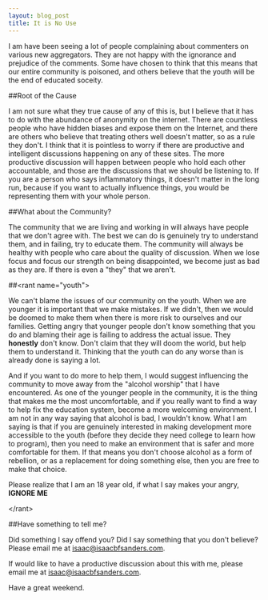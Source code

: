 ```yaml
---
layout: blog_post
title: It is No Use
---
```


I am have been seeing a lot of people complaining about commenters on various
new aggregators. They are not happy with the ignorance and prejudice of the
comments. Some have chosen to think that this means that our entire community is
poisoned, and others believe that the youth will be the end of educated soceity.

##Root of the Cause

I am not sure what they true cause of any of this is, but I believe that it has
to do with the abundance of anonymity on the internet. There are countless
people who have hidden biases and expose them on the Internet, and there are
others who believe that treating others well doesn't matter, so as a rule they
don't. I think that it is pointless to worry if there are productive and
intelligent discussions happening on any of these sites. The more productive
discussion will happen between people who hold each other accountable, and those
are the discussions that we should be listening to. If you are a person who says
inflammatory things, it doesn't matter in the long run, because if you want to
actually influence things, you would be representing them with your whole
person.

##What about the Community?

The community that we are living and working in will always have people that we
don't agree with. The best we can do is genuinely try to understand them, and in
failing, try to educate them. The community will always be healthy with people
who care about the quality of discussion. When we lose focus and focus our
strength on being disappointed, we become just as bad as they are. If there is
even a "they" that we aren't.

##&lt;rant name="youth"&gt;

We can't blame the issues of our community on the youth. When we are younger it
is important that we make mistakes. If we didn't, then we would be doomed to
make them when there is more risk to ourselves and our families. Getting angry
that younger people don't know something that you do and blaming their age is
failing to address the actual issue. They __honestly__ don't know. Don't claim
that they will doom the world, but help them to understand it. Thinking that the
youth can do any worse than is already done is saying a lot.

And if you want to do more to help them, I would suggest influencing the
community to move away from the "alcohol worship" that I have encountered. As
one of the younger people in the community, it is the thing that makes me the
most uncomfortable, and if you really want to find a way to help fix the
education system, become a more welcoming environment. I am not in any way
saying that alcohol is bad, I wouldn't know. What I am saying is that if you
are genuinely interested in making development more accessible to the youth
(before they decide they need college to learn how to program), then you need to
make an environment that is safer and more comfortable for them. If that
means you don't choose alcohol as a form of rebellion, or as a replacement for
doing something else, then you are free to make that choice.

Please realize that I am an 18 year old, if what I say makes your angry,
__IGNORE ME__

&lt;/rant&gt;

##Have something to tell me?

Did something I say offend you? Did I say something that you don't believe?
Please email me at
[isaac@isaacbfsanders.com](mailto:isaac+offended@isaacbfsanders.com).


If would like to have a productive discussion about this with me, please email
me at [isaac@isaacbfsanders.com](mailto:isaac+discussive@isaacbfsanders.com).

Have a great weekend.
